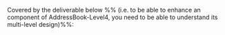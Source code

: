 <div id="multilevelDesign_what">

Covered by the deliverable below %%&nbsp;(i.e. to be able to enhance an component of AddressBook-Level4, you need to be able to understand its multi-level design)%%:

<include src="../../admin/project-w07-v11.md#product" name="%%Admin {{ icon_embedding }} v1.1 → Product%%" />

</div>